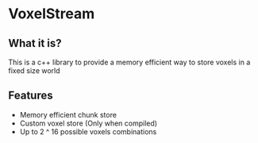 # VoxelStream

## What it is?
This is a c++ library to provide a memory efficient way to store voxels in a fixed size world

## Features

- Memory efficient chunk store
- Custom voxel store (Only when compiled)
- Up to 2 ^ 16 possible voxels combinations